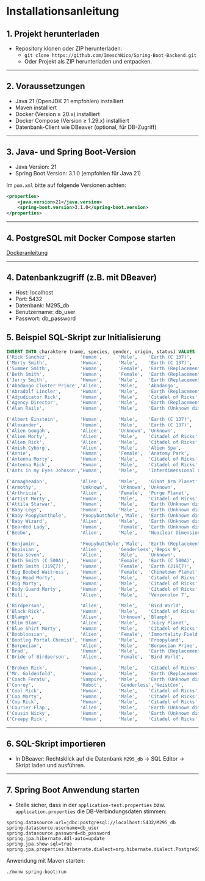 # Installationsanleitung

## 1. Projekt herunterladen

- Repository klonen oder ZIP herunterladen:
    - `git clone https://github.com/ImeschNico/Spring-Boot-Backend.git`
    - Oder Projekt als ZIP herunterladen und entpacken.

---

## 2. Voraussetzungen

- Java 21 (OpenJDK 21 empfohlen) installiert
- Maven installiert
- Docker (Version ≥ 20.x) installiert
- Docker Compose (Version ≥ 1.29.x) installiert
- Datenbank-Client wie DBeaver (optional, für DB-Zugriff)

---

## 3. Java- und Spring Boot-Version

- Java Version: 21
- Spring Boot Version: 3.1.0 (empfohlen für Java 21)

Im `pom.xml` bitte auf folgende Versionen achten:

```xml
<properties>
    <java.version>21</java.version>
    <spring-boot.version>3.1.0</spring-boot.version>
</properties>
```

---

## 4. PostgreSQL mit Docker Compose starten

[Dockeranleitung](/src/main/java/com/m295/m295_backend/docker/Docker-Compose.md)

---

## 4. Datenbankzugriff (z.B. mit DBeaver)

- Host: localhost
- Port: 5432
- Datenbank: M295_db
- Benutzername: db_user
- Passwort: db_password

## 5. Beispiel SQL-Skript zur Initialisierung

```sql
INSERT INTO charaktere (name, species, gender, origin, status) VALUES
('Rick Sanchez',           'Human',      'Male',    'Earth (C 137)',                'Alive'),
('Morty Smith',            'Human',      'Male',    'Earth (C 137)',                'Alive'),
('Summer Smith',           'Human',      'Female',  'Earth (Replacement Dimension)','Alive'),
('Beth Smith',             'Human',      'Female',  'Earth (Replacement Dimension)','Alive'),
('Jerry Smith',            'Human',      'Male',    'Earth (Replacement Dimension)','Alive'),
('Abadango Cluster Prince','Alien',      'Male',    'Abadango',                     'Alive'),
('Abradolf Lincler',       'Human',      'Male',    'Earth (Replacement Dimension)','Alive'),
('Adjudicator Rick',       'Human',      'Male',    'Citadel of Ricks',             'Dead'),
('Agency Director',        'Human',      'Male',    'Earth (Replacement Dimension)','Dead'),
('Alan Rails',             'Human',      'Male',    'Earth (Unknown dimension)',    'Dead'),

('Albert Einstein',        'Human',      'Male',    'Earth (C 137)',                'Alive'),
('Alexander',              'Human',      'Male',    'Earth (C 137)',                'Dead'),
('Alien Googah',           'Alien',      'Unknown', 'Unknown',                      'Unknown'),
('Alien Morty',            'Alien',      'Male',    'Citadel of Ricks',             'Unknown'),
('Alien Rick',             'Alien',      'Male',    'Citadel of Ricks',             'Unknown'),
('Amish Cyborg',           'Alien',      'Male',    'Alien Spa',                    'Dead'),
('Annie',                  'Human',      'Female',  'Anatomy Park',                 'Alive'),
('Antenna Morty',          'Human',      'Male',    'Citadel of Ricks',             'Alive'),
('Antenna Rick',           'Human',      'Male',    'Citadel of Ricks',             'Unknown'),
('Ants in my Eyes Johnson','Human',      'Male',    'Interdimensional Cable',       'Alive'),

('Armagheadon',            'Alien',      'Male',    'Giant Arm Planet',             'Alive'),
('Armothy',                'Unknown',    'Unknown', 'Unknown',                      'Alive'),
('Arthricia',              'Alien',      'Female',  'Purge Planet',                 'Alive'),
('Artist Morty',           'Human',      'Male',    'Citadel of Ricks',             'Alive'),
('Attila Starwar',         'Human',      'Male',    'Earth (Unknown dimension)',    'Alive'),
('Baby Legs',              'Human',      'Male',    'Earth (Unknown dimension)',    'Alive'),
('Baby Poopybutthole',     'Poopybutthole','Male',  'Earth (Unknown dimension)',    'Alive'),
('Baby Wizard',            'Alien',      'Male',    'Earth (Unknown dimension)',    'Dead'),
('Bearded Lady',           'Human',      'Female',  'Earth (Unknown dimension)',    'Alive'),
('Beebo',                  'Alien',      'Male',    'Nuoclear Dimension',           'Dead'),

('Benjamin',               'Poopybutthole','Male',  'Earth (Replacement Dimension)','Alive'),
('Bepisian',               'Alien',      'Genderless','Bepis 9',                    'Alive'),
('Beta-Seven',             'Alien',      'Male',    'Unknown',                      'Alive'),
('Beth Smith (C 500A)',    'Human',      'Female',  'Earth (C 500A)',               'Alive'),
('Beth Smith (J19ζ7)',     'Human',      'Female',  'Earth (J19ζ7)',                'Alive'),
('Big Boobed Waitress',    'Human',      'Female',  'Chinatown Planet',             'Alive'),
('Big Head Morty',         'Human',      'Male',    'Citadel of Ricks',             'Dead'),
('Big Morty',              'Human',      'Male',    'Citadel of Ricks',             'Dead'),
('Body Guard Morty',       'Human',      'Male',    'Citadel of Ricks',             'Alive'),
('Bill',                   'Alien',      'Male',    'Venzenulon 7',                 'Alive'),

('Birdperson',             'Alien',      'Male',    'Bird World',                   'Alive'),
('Black Rick',             'Human',      'Male',    'Citadel of Ricks',             'Alive'),
('Blamph',                 'Alien',      'Unknown', 'Blamph',                       'Alive'),
('Blim Blam',              'Alien',      'Male',    'Juicy Planet',                 'Alive'),
('Blue Shirt Morty',       'Human',      'Male',    'Citadel of Ricks',             'Alive'),
('Boobloosian',            'Alien',      'Female',  'Immortality Field Resort',     'Dead'),
('Bootleg Portal Chemist', 'Human',      'Male',    'Froopyland',                   'Alive'),
('Borpocian',              'Alien',      'Male',    'Borpocian Prime',              'Dead'),
('Brad',                   'Human',      'Male',    'Earth (Replacement Dimension)','Alive'),
('Bride of Birdperson',    'Alien',      'Female',  'Bird World',                   'Dead'),

('Broken Rick',            'Human',      'Male',    'Citadel of Ricks',             'Alive'),
('Mr. Goldenfold',         'Human',      'Male',    'Earth (Replacement Dimension)','Alive'),
('Coach Feratu',           'Vampire',    'Male',    'Earth (Unknown dimension)',    'Dead'),
('Conroy',                 'Robot',      'Genderless','HeistCon',                   'Alive'),
('Cool Rick',              'Human',      'Male',    'Citadel of Ricks',             'Alive'),
('Cop Morty',              'Human',      'Male',    'Citadel of Ricks',             'Alive'),
('Cop Rick',               'Human',      'Male',    'Citadel of Ricks',             'Alive'),
('Courier Flap',           'Alien',      'Male',    'Earth (Unknown dimension)',    'Alive'),
('Cousin Nicky',           'Human',      'Male',    'Earth (Unknown dimension)',    'Alive'),
('Creepy Rick',            'Human',      'Male',    'Citadel of Ricks',             'Alive');
```

---

## 6. SQL-Skript importieren

- In DBeaver: Rechtsklick auf die Datenbank `M295_db` → SQL Editor → Skript laden und ausführen.

---

## 7. Spring Boot Anwendung starten

- Stelle sicher, dass in der `application-test.properties` bzw. `application.properties` die DB-Verbindungsdaten stimmen:

```properties
spring.datasource.url=jdbc:postgresql://localhost:5432/M295_db
spring.datasource.username=db_user
spring.datasource.password=db_password
spring.jpa.hibernate.ddl-auto=update
spring.jpa.show-sql=true
spring.jpa.properties.hibernate.dialect=org.hibernate.dialect.PostgreSQLDialect
```

Anwendung mit Maven starten:
```bash
./mvnw spring-boot:run
```

